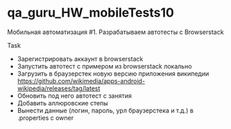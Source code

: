 # qa_guru_HW_mobileTests10
Мобильная автоматизация #1. Разрабатываем автотесты с Browserstack

Task 
- Зарегистрировать аккаунт в browserstack
- Запустить автотест с примером из browserstack локально
- Загрузить в браузерстек новую версию приложения википедии https://github.com/wikimedia/apps-android-wikipedia/releases/tag/latest
- Обновить под него автотест с занятия
- Добавить аллюровские степы
- Вынести данные (логин, пароль, урл браузерстека и т.д.) в .properties с owner
